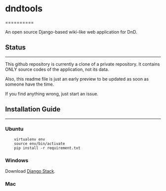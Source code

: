 # dndtools
==========

An open source Django-based wiki-like web application for DnD.

## Status
------
This github repository is currently a clone of a private repository. It contains ONLY source codes of the application, not its data. 

Also, this readme file is just an early preview to be updated as soon as someone have the time. 

If you find anything wrong, just start an issue.

## Installation Guide
-----------------

### Ubuntu
```
    virtualenv env
    source env/bin/activate
    pip install -r requirement.txt
```

### Windows
Download [Django Stack](https://bitnami.com/stack/django).

### Mac
